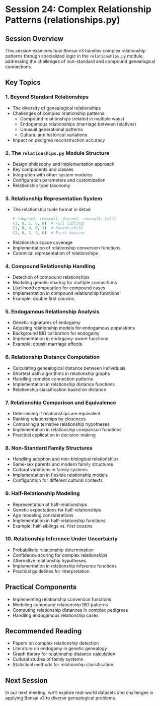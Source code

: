 # Session 24: Complex Relationship Patterns (relationships.py)

## Session Overview
This session examines how Bonsai v3 handles complex relationship patterns through specialized logic in the `relationships.py` module, addressing the challenges of non-standard and compound genealogical connections.

## Key Topics

### 1. Beyond Standard Relationships
- The diversity of genealogical relationships
- Challenges of complex relationship patterns:
  - Compound relationships (related in multiple ways)
  - Endogamous relationships (marriage between relatives)
  - Unusual generational patterns
  - Cultural and historical variations
- Impact on pedigree reconstruction accuracy

### 2. The `relationships.py` Module Structure
- Design philosophy and implementation approach
- Key components and classes
- Integration with other system modules
- Configuration parameters and customization
- Relationship type taxonomy

### 3. Relationship Representation System
- The relationship tuple format in detail:
  ```python
  # (degree1, removal1, degree2, removal2, half)
  (1, 0, 1, 0, 0)  # Full siblings
  (1, 0, 0, 0, 1)  # Parent-child
  (2, 0, 2, 0, 0)  # First cousins
  ```
- Relationship space coverage
- Implementation of relationship conversion functions
- Canonical representation of relationships

### 4. Compound Relationship Handling
- Detection of compound relationships
- Modeling genetic sharing for multiple connections
- Likelihood computation for compound cases
- Implementation in compound relationship functions
- Example: double first cousins

### 5. Endogamous Relationship Analysis
- Genetic signatures of endogamy
- Adjusting relationship models for endogamous populations
- Background IBD calibration for endogamy
- Implementation in endogamy-aware functions
- Example: cousin marriage effects

### 6. Relationship Distance Computation
- Calculating genealogical distance between individuals
- Shortest path algorithms in relationship graphs
- Handling complex connection patterns
- Implementation in relationship distance functions
- Relationship classification based on distance

### 7. Relationship Comparison and Equivalence
- Determining if relationships are equivalent
- Ranking relationships by closeness
- Comparing alternative relationship hypotheses
- Implementation in relationship comparison functions
- Practical application in decision-making

### 8. Non-Standard Family Structures
- Handling adoption and non-biological relationships
- Same-sex parents and modern family structures
- Cultural variations in family systems
- Implementation in flexible relationship models
- Configuration for different cultural contexts

### 9. Half-Relationship Modeling
- Representation of half-relationships
- Genetic expectations for half-relationships
- Age modeling considerations
- Implementation in half-relationship functions
- Example: half-siblings vs. first cousins

### 10. Relationship Inference Under Uncertainty
- Probabilistic relationship determination
- Confidence scoring for complex relationships
- Alternative relationship hypotheses
- Implementation in relationship inference functions
- Practical guidelines for interpretation

## Practical Components
- Implementing relationship conversion functions
- Modeling compound relationship IBD patterns
- Computing relationship distances in complex pedigrees
- Handling endogamous relationship cases

## Recommended Reading
- Papers on complex relationship detection
- Literature on endogamy in genetic genealogy
- Graph theory for relationship distance calculation
- Cultural studies of family systems
- Statistical methods for relationship classification

## Next Session
In our next meeting, we'll explore real-world datasets and challenges in applying Bonsai v3 to diverse genealogical problems.